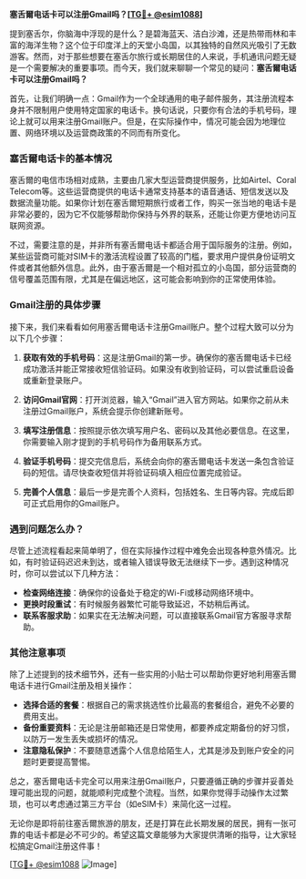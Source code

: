 **塞舌爾电话卡可以注册Gmail吗？[[TG💪+ @esim1088](https://t.me/s/esim1088)]**

提到塞舌尔，你脑海中浮现的是什么？是碧海蓝天、洁白沙滩，还是热带雨林和丰富的海洋生物？这个位于印度洋上的天堂小岛国，以其独特的自然风光吸引了无数游客。然而，对于那些想要在塞舌尔旅行或长期居住的人来说，手机通讯问题无疑是一个需要解决的重要事项。而今天，我们就来聊聊一个常见的疑问：**塞舌爾电话卡可以注册Gmail吗？**

首先，让我们明确一点：Gmail作为一个全球通用的电子邮件服务，其注册流程本身并不限制用户使用特定国家的电话卡。换句话说，只要你有合法的手机号码，理论上就可以用来注册Gmail账户。但是，在实际操作中，情况可能会因为地理位置、网络环境以及运营商政策的不同而有所变化。

### 塞舌爾电话卡的基本情况

塞舌爾的电信市场相对成熟，主要由几家大型运营商提供服务，比如Airtel、Coral Telecom等。这些运营商提供的电话卡通常支持基本的语音通话、短信发送以及数据流量功能。如果你计划在塞舌爾短期旅行或者工作，购买一张当地的电话卡是非常必要的，因为它不仅能够帮助你保持与外界的联系，还能让你更方便地访问互联网资源。

不过，需要注意的是，并非所有塞舌爾电话卡都适合用于国际服务的注册。例如，某些运营商可能对SIM卡的激活流程设置了较高的门槛，要求用户提供身份证明文件或者其他额外信息。此外，由于塞舌爾是一个相对孤立的小岛国，部分运营商的信号覆盖范围有限，尤其是在偏远地区，这可能会影响到你的正常使用体验。

### Gmail注册的具体步骤

接下来，我们来看看如何用塞舌爾电话卡注册Gmail账户。整个过程大致可以分为以下几个步骤：

1. **获取有效的手机号码**：这是注册Gmail的第一步。确保你的塞舌爾电话卡已经成功激活并能正常接收短信验证码。如果没有收到验证码，可以尝试重启设备或重新登录账户。

2. **访问Gmail官网**：打开浏览器，输入“Gmail”进入官方网站。如果你之前从未注册过Gmail账户，系统会提示你创建新账号。

3. **填写注册信息**：按照提示依次填写用户名、密码以及其他必要信息。在这里，你需要输入刚才提到的手机号码作为备用联系方式。

4. **验证手机号码**：提交完信息后，系统会向你的塞舌爾电话卡发送一条包含验证码的短信。请尽快查收短信并将验证码填入相应位置完成验证。

5. **完善个人信息**：最后一步是完善个人资料，包括姓名、生日等内容。完成后即可正式启用你的Gmail账户。

### 遇到问题怎么办？

尽管上述流程看起来简单明了，但在实际操作过程中难免会出现各种意外情况。比如，有时验证码迟迟未到达，或者输入错误导致无法继续下一步。遇到这种情况时，你可以尝试以下几种方法：

- **检查网络连接**：确保你的设备处于稳定的Wi-Fi或移动网络环境中。
- **更换时段重试**：有时候服务器繁忙可能导致延迟，不妨稍后再试。
- **联系客服求助**：如果实在无法解决问题，可以直接联系Gmail官方客服寻求帮助。

### 其他注意事项

除了上述提到的技术细节外，还有一些实用的小贴士可以帮助你更好地利用塞舌爾电话卡进行Gmail注册及相关操作：

- **选择合适的套餐**：根据自己的需求挑选性价比最高的套餐组合，避免不必要的费用支出。
- **备份重要资料**：无论是注册邮箱还是日常使用，都要养成定期备份的好习惯，以防万一发生丢失或损坏的情况。
- **注意隐私保护**：不要随意透露个人信息给陌生人，尤其是涉及到账户安全的问题时更要提高警惕。

总之，塞舌爾电话卡完全可以用来注册Gmail账户，只要遵循正确的步骤并妥善处理可能出现的问题，就能顺利完成整个流程。当然，如果你觉得手动操作太过繁琐，也可以考虑通过第三方平台（如eSIM卡）来简化这一过程。

无论你是即将前往塞舌爾旅游的朋友，还是打算在此长期发展的居民，拥有一张可靠的电话卡都是必不可少的。希望这篇文章能够为大家提供清晰的指导，让大家轻松搞定Gmail注册这件事！

[[TG💪+ @esim1088](https://t.me/s/esim1088) ![Image](https://i.postimg.cc/4NQfJmqS/Snipaste-2025-05-13-00-14-12.png)]
